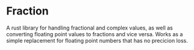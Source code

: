 # Fraction
A rust library for handling fractional and complex values, as well as converting floating point values to fractions and vice versa. Works as a simple replacement for floating point numbers that has no precicion loss. 
